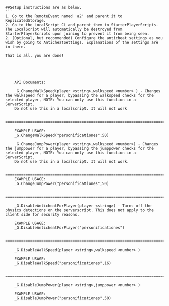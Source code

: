 

	##Setup instructions are as below.
	```
	1. Go to the RemoteEvent named 'a2' and parent it to ReplicatedStorage.
	2. Go to the LocalScript CL and parent them to StarterPlayerScripts. The LocalScript will automatically be destroyed from StarterPlayerScripts upon joining to prevent it from being seen.
	2. (Optional, but recommended) Configure the anticheat settings as you wish by going to AnticheatSettings. Explanations of the settings are in there.
	
	That is all, you are done!
```




	API Documents:
	
	_G.ChangeWalkSpeed(player <string>,walkspeed <number> ) - Changes the walkspeed for a player, bypassing the walkspeed checks for the selected player, NOTE: You can only use this function in a ServerScript. 
	Do not use this in a localscript. It will not work
	
	===============================================================================================================================================================================================
	
	EXAMPLE USAGE:
	_G.ChangeWalkSpeed("personificationes",50)
	
	_G.ChangeJumpPower(player <string>,walkspeed <number>) - Changes the jumppower for a player, bypassing the jumppower checks for the selected player, NOTE: You can only use this function in a ServerScript. 
	Do not use this in a localscript. It will not work.
	
	===============================================================================================================================================================================================
	EXAMPLE USAGE:
	_G.ChangeJumpPower("personificationes",50)
	
	===============================================================================================================================================================================================
	
	_G.DisableAnticheatForPlayer(player <string>) - Turns off the physics detections on the serverscript. This does not apply to the client side for security reasons.

	EXAMPLE USAGE:
	_G.DisableAnticheatForPlayer("personificationes")
	
	===============================================================================================================================================================================================
	
	_G.DisableWalkSpeed(player <string>,walkspeed <number> )
	
	EXAMPLE USAGE:
	_G.DisableWalkSpeed("personificationes",16)
	
	===============================================================================================================================================================================================
	
	_G.DisableJumpPower(player <string>,jumppower <number> )
	
	EXAMPLE USAGE:
	_G.DisableJumpPower("personificationes",50)	



